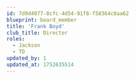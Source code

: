 ```yaml
---
id: 7d9d4077-8cfc-4d54-91f8-f58364c0aa62
blueprint: board_member
title: 'Frank Boyd'
club_title: Director
roles:
  - Jackson
  - TD
updated_by: 1
updated_at: 1752635514
---
```

